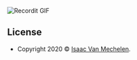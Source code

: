 

![Recordit GIF](http://g.recordit.co/zd10xpz2qI.gif)

<!--
### Hi there 👋
**vanmeciv/vanmeciv** is a ✨ _special_ ✨ repository because its `README.md` (this file) appears on your GitHub profile.

Here are some ideas to get you started:

- 🔭 I’m currently working on ...
- 🌱 I’m currently learning ...
- 👯 I’m looking to collaborate on ...
- 🤔 I’m looking for help with ...
- 💬 Ask me about ...
- 📫 How to reach me: ...
- 😄 Pronouns: ...
- ⚡ Fun fact: ...


## Table of Contents

- [Features](#features)
- [Contributing](#contributing)
- [Team](#team)
- [FAQ](#faq)
- [Support](#support)
- [License](#license)
-->

## License

- Copyright 2020 © <a href="https://geospatial.is" target="_blank">Isaac Van Mechelen</a>.
